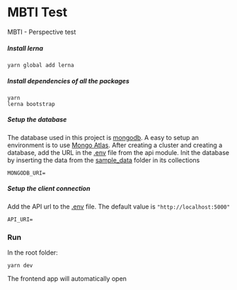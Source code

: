 # MBTI Test

MBTI - Perspective test

##### Install lerna

```
yarn global add lerna
```

##### Install dependencies of all the packages

```
yarn
lerna bootstrap
```
##### Setup the database

The database used in this project is [mongodb](https://www.mongodb.com/). A easy to setup an environment is to use [Mongo Atlas](https://www.mongodb.com/cloud/atlas). After creating a cluster and creating a database, add the URL in the [.env](https://github.com/AdrielGS/MBTI-challenge/blob/master/packages/api/.env.example) file from the api module. Init the database by inserting the data from the [sample_data](https://github.com/AdrielGS/MBTI-challenge/tree/master/packages/api/sample_data) folder in its collections    

```
MONGODB_URI=
```
##### Setup the client connection

Add the API url to the [.env](https://github.com/AdrielGS/MBTI-challenge/blob/master/packages/client/.env.example) file. The default value is `"http://localhost:5000"`

```
API_URI=
```

### Run

In the root folder:

```
yarn dev
```

The frontend app will automatically open

